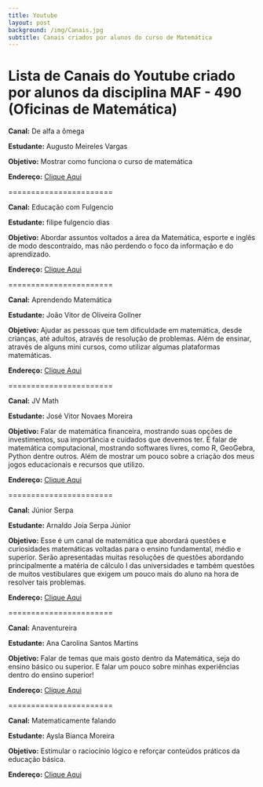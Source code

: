 ```yaml
---
title: Youtube
layout: post
background: /img/Canais.jpg
subtitle: Canais criados por alunos do curso de Matemática
---
```


Lista de Canais do Youtube criado por alunos da disciplina MAF - 490 (Oficinas de Matemática)
=================================================

**Canal:** De alfa a ômega

**Estudante:** Augusto Meireles Vargas 

**Objetivo:** Mostrar como funciona o curso de matemática

**Endereço:** [Clique Aqui](https://www.youtube.com/channel/UCaCZUoLFcia1pIl7CDxC8eA)

=======================


**Canal:** Educação com Fulgencio

**Estudante:** filipe fulgencio dias 

**Objetivo:** Abordar assuntos voltados a área da Matemática, esporte e inglês de modo descontraído, mas não perdendo o foco da informação e do aprendizado.

**Endereço:** [Clique Aqui](https://www.youtube.com/channel/UCncCoidQFoYW3HqbRFa8_Xg?view_as=subscriber)

=======================


**Canal:** Aprendendo Matemática

**Estudante:** João Vitor de Oliveira Gollner

**Objetivo:** Ajudar as pessoas que tem dificuldade em matemática, desde crianças, até adultos, através de resolução de problemas. Além de ensinar, através de alguns mini cursos, como utilizar algumas plataformas matemáticas.

**Endereço:** [Clique Aqui](https://www.youtube.com/channel/UCwwcxb6OgeGeSLZ6_aGZa9w?view_as=subscriber)

=======================


**Canal:** JV Math

**Estudante:** José Vitor Novaes Moreira

**Objetivo:** Falar de matemática financeira, mostrando suas opções de investimentos, sua importância  e cuidados  que devemos ter. E falar de matemática computacional, mostrando softwares  livres, como R, GeoGebra, Python dentre outros. Além de mostrar um pouco sobre a criação dos meus jogos educacionais e recursos que utilizo.

**Endereço:** [Clique Aqui](https://www.youtube.com/channel/UC676dEXLckOvxomAXexYyEg/featured?view_as=subscriber)

=======================


**Canal:** Júnior Serpa

**Estudante:** Arnaldo Joia Serpa Júnior

**Objetivo:** Esse é um canal de matemática que abordará questões e curiosidades matemáticas voltadas para o ensino fundamental, médio e superior. Serão apresentadas muitas resoluções de questões abordando principalmente a matéria de cálculo I das universidades e também questões de muitos vestibulares que exigem um pouco mais do aluno na hora de resolver tais problemas.

**Endereço:** [Clique Aqui](https://www.youtube.com/channel/UCQJuaHHXanIK8e3OF2s9nGA?view_as=subscriber)

=======================


**Canal:** Anaventureira

**Estudante:** Ana Carolina Santos Martins

**Objetivo:** Falar de temas que mais gosto dentro da Matemática, seja do ensino básico ou superior. E falar um pouco sobre minhas experiências dentro do ensino superior! 

**Endereço:** [Clique Aqui](https://www.youtube.com/channel/UC4kV_uubPFs5rYQf7w8MZjA)

=======================


**Canal:** Matematicamente falando

**Estudante:** Aysla Bianca Moreira 

**Objetivo:** Estimular o raciocínio lógico e reforçar conteúdos práticos da educação básica. 

**Endereço:** [Clique Aqui](https://www.youtube.com/channel/UCn0stvpiKjGKSiZwZGIaN7w)

<!--[Fernando de Souza Bastos](http://lattes.cnpq.br/9772451905214345)
<p style="text-align: justify;">
O curso de matemática abriu as portas para o meu crescimento e desenvolvimento pessoal e profissional. É um curso teórico que nos permite seguir qualquer caminho. Sempre participei de disciplinas com ótimos professores, muitos dos quais tornaram-se meus amigos. Após terminar o curso me inscrevi para dois programas de mestrado, um em matemática e outro em estatística. Apesar de aprovado em ambos, escolhi o segundo caminho e não me arrependo, gosto da área de Estatística, pois além de ser muito promissora, tenho a possibilidade de participar de trabalhos de pesquisa em diversas áreas do conhecimento...
</p>

[Fernando de Souza Bastos](http://lattes.cnpq.br/9772451905214345)
<p style="text-align: justify;">
O curso de matemática abriu as portas para o meu crescimento e desenvolvimento pessoal e profissional. É um curso teórico que nos permite seguir qualquer caminho. Sempre participei de disciplinas com ótimos professores, muitos dos quais tornaram-se meus amigos. Após terminar o curso me inscrevi para dois programas de mestrado, um em matemática e outro em estatística. Apesar de aprovado em ambos, escolhi o segundo caminho e não me arrependo, gosto da área de Estatística, pois além de ser muito promissora, tenho a possibilidade de participar de trabalhos de pesquisa em diversas áreas do conhecimento...
</p>-->
